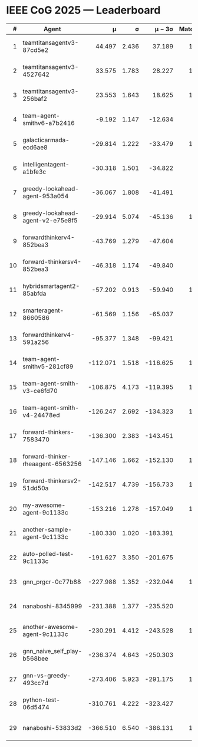 # IEEE CoG 2025 — Leaderboard

| # | Agent | μ | σ | μ − 3σ | Matches | Updated |
|---:|---|---:|---:|---:|---:|---|
| 1 | teamtitansagentv3-87cd5e2 | 44.497 | 2.436 | 37.189 | 1098 | 2025-08-17 20:16 |
| 2 | teamtitansagentv3-4527642 | 33.575 | 1.783 | 28.227 | 1180 | 2025-08-17 20:16 |
| 3 | teamtitansagentv3-256baf2 | 23.553 | 1.643 | 18.625 | 1178 | 2025-08-17 20:16 |
| 4 | team-agent-smithv6-a7b2416 | -9.192 | 1.147 | -12.634 | 940 | 2025-08-17 20:16 |
| 5 | galacticarmada-ecd6ae8 | -29.814 | 1.222 | -33.479 | 1240 | 2025-08-17 20:16 |
| 6 | intelligentagent-a1bfe3c | -30.318 | 1.501 | -34.822 | 880 | 2025-08-17 20:16 |
| 7 | greedy-lookahead-agent-953a054 | -36.067 | 1.808 | -41.491 | 980 | 2025-08-17 20:16 |
| 8 | greedy-lookahead-agent-v2-e75e8f5 | -29.914 | 5.074 | -45.136 | 1300 | 2025-08-17 20:16 |
| 9 | forwardthinkerv4-852bea3 | -43.769 | 1.279 | -47.604 | 823 | 2025-08-17 20:16 |
| 10 | forward-thinkersv4-852bea3 | -46.318 | 1.174 | -49.840 | 846 | 2025-08-17 20:16 |
| 11 | hybridsmartagent2-85abfda | -57.202 | 0.913 | -59.940 | 1016 | 2025-08-17 20:16 |
| 12 | smarteragent-8660586 | -61.569 | 1.156 | -65.037 | 902 | 2025-08-17 20:16 |
| 13 | forwardthinkerv4-591a256 | -95.377 | 1.348 | -99.421 | 895 | 2025-08-17 20:16 |
| 14 | team-agent-smithv5-281cf89 | -112.071 | 1.518 | -116.625 | 1020 | 2025-08-17 20:16 |
| 15 | team-agent-smith-v3-ce6fd70 | -106.875 | 4.173 | -119.395 | 1080 | 2025-08-17 20:16 |
| 16 | team-agent-smith-v4-24478ed | -126.247 | 2.692 | -134.323 | 1080 | 2025-08-17 20:16 |
| 17 | forward-thinkers-7583470 | -136.300 | 2.383 | -143.451 | 820 | 2025-08-17 20:16 |
| 18 | forward-thinker-rheaagent-6563256 | -147.146 | 1.662 | -152.130 | 1116 | 2025-08-17 20:16 |
| 19 | forward-thinkersv2-51dd50a | -142.517 | 4.739 | -156.733 | 1156 | 2025-08-17 20:16 |
| 20 | my-awesome-agent-9c1133c | -153.216 | 1.278 | -157.049 | 1320 | 2025-08-17 20:16 |
| 21 | another-sample-agent-9c1133c | -180.330 | 1.020 | -183.391 | 940 | 2025-08-17 20:16 |
| 22 | auto-polled-test-9c1133c | -191.627 | 3.350 | -201.675 | 860 | 2025-08-17 20:16 |
| 23 | gnn_prgcr-0c77b88 | -227.988 | 1.352 | -232.044 | 1180 | 2025-08-17 20:16 |
| 24 | nanaboshi-8345999 | -231.388 | 1.377 | -235.520 | 940 | 2025-08-17 20:16 |
| 25 | another-awesome-agent-9c1133c | -230.291 | 4.412 | -243.528 | 1100 | 2025-08-17 20:16 |
| 26 | gnn_naive_self_play-b568bee | -236.374 | 4.643 | -250.303 | 900 | 2025-08-17 20:16 |
| 27 | gnn-vs-greedy-493cc7d | -273.406 | 5.923 | -291.175 | 1020 | 2025-08-17 20:16 |
| 28 | python-test-06d5474 | -310.761 | 4.222 | -323.427 | 780 | 2025-08-17 20:16 |
| 29 | nanaboshi-53833d2 | -366.510 | 6.540 | -386.131 | 1020 | 2025-08-17 20:16 |
